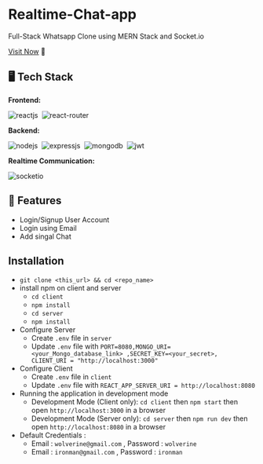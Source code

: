 # Realtime-Chat-app
Full-Stack Whatsapp Clone using MERN Stack and Socket.io

[Visit Now](https://realtime-chat-app-gurukudte.vercel.app/) 🚀

## 🖥️ Tech Stack
**Frontend:**

![reactjs](https://img.shields.io/badge/React-20232A?style=for-the-badge&logo=react&logoColor=61DAFB)&nbsp;
![react-router](https://img.shields.io/badge/React_Router-CA4245?style=for-the-badge&logo=react-router&logoColor=white)&nbsp;

**Backend:**

![nodejs](https://img.shields.io/badge/Node.js-43853D?style=for-the-badge&logo=node.js&logoColor=white)&nbsp;
![expressjs](https://img.shields.io/badge/Express.js-000000?style=for-the-badge&logo=express&logoColor=white)&nbsp;
![mongodb](https://img.shields.io/badge/MongoDB-4EA94B?style=for-the-badge&logo=mongodb&logoColor=white)&nbsp;
![jwt](	https://img.shields.io/badge/JWT-000000?style=for-the-badge&logo=JSON%20web%20tokens&logoColor=white)&nbsp;

**Realtime Communication:**

![socketio](https://img.shields.io/badge/Socket.io-010101?&style=for-the-badge&logo=Socket.io&logoColor=white)

## 🚀 Features
- Login/Signup User Account
- Login using Email
- Add singal Chat

## Installation

- `git clone <this_url> && cd <repo_name>`
- install npm on client and server
  - `cd client`
  - `npm install`
  - `cd server`
  - `npm install`
- Configure Server
  - Create `.env` file in `server`
  - Update `.env` file with `PORT=8080,MONGO_URI=<your_Mongo_database_link> ,SECRET_KEY=<your_secret>, CLIENT_URI = "http://localhost:3000"`
- Configure Client
  - Create `.env` file in `client`
  - Update `.env` file with `REACT_APP_SERVER_URI = http://localhost:8080`
- Running the application in development mode
  - Development Mode (Client only): `cd client` then `npm start` then open `http://localhost:3000` in a browser
  - Development Mode (Server only): `cd server` then `npm run dev` then open `http://localhost:8080` in a browser
- Default Credentials : 
    - Email : `wolverine@gmail.com` , Password : `wolverine`
    - Email : `ironman@gmail.com` , Password : `ironman`